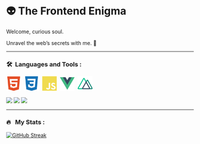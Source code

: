 <p>
<img src="https://komarev.com/ghpvc/?username=feelnofear&style=flat-square&color=blue" alt=""/>
</p>

# 👽 The Frontend Enigma

Welcome, curious soul.

Unravel the web’s secrets with me. 🌌

---

### 🛠 &nbsp;Languages and Tools :

<p>
<img src="https://github.com/devicons/devicon/blob/master/icons/html5/html5-plain.svg" title="html5" alt="html5" width="40" height="40"/>&nbsp;
<img src="https://github.com/devicons/devicon/blob/master/icons/css3/css3-plain.svg" title="css3" alt="css3" width="40" height="40"/>&nbsp;
<img src="https://github.com/devicons/devicon/blob/master/icons/javascript/javascript-plain.svg" title="JavaScript" alt="JavaScript" width="40" height="40"/>&nbsp;
<img src="https://github.com/devicons/devicon/blob/master/icons/vuejs/vuejs-original.svg" title="VUE" alt="VUE" width="40" height="40"/>&nbsp;
<img src="https://github.com/devicons/devicon/blob/master/icons/nuxtjs/nuxtjs-original.svg" title="Nuxt" alt="Nuxt" width="40" height="40"/>&nbsp;
  
  ![](https://img.shields.io/badge/OS-Mac-informational?style=flat&logo=mac&logoColor=white&color=2bbc8a)
  ![](https://img.shields.io/badge/OS-Windows-informational?style=flat&logo=windows&logoColor=white&color=2bbc8a)
  ![](https://img.shields.io/badge/Editor-Visual_Studio_Code-informational?style=flat&logo=visualstudiocode&logoColor=white&color=2bbc8a)
</p>

---

### 🔥 &nbsp; My Stats :

[![GitHub Streak](https://streak-stats.demolab.com?user=feelnofear&theme=whatsapp-dark2&hide_border=true)](https://git.io/streak-stats)
<!-- [![Top Langs](https://github-readme-stats.vercel.app/api/top-langs/?username=feelnofear&layout=compact&theme=vision-friendly-dark)](https://github.com/anuraghazra/github-readme-stats) -->

